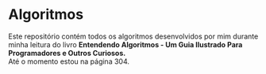 # Algoritmos
<p>Este repositório contém todos os algoritmos desenvolvidos por mim durante minha leitura do livro <b>Entendendo Algoritmos - Um Guia Ilustrado Para Programadores e Outros Curiosos.</b>
<br>Até o momento estou na página 304.</p>
